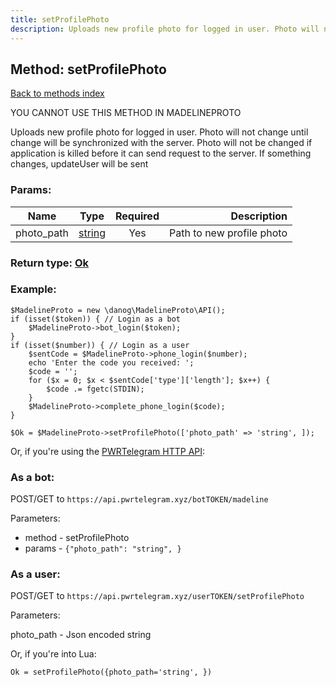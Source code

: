 ```yaml
---
title: setProfilePhoto
description: Uploads new profile photo for logged in user. Photo will not change until change will be synchronized with the server. Photo will not be changed if application is killed before it can send request to the server. If something changes, updateUser will be sent
---
```

## Method: setProfilePhoto  
[Back to methods index](index.md)


YOU CANNOT USE THIS METHOD IN MADELINEPROTO


Uploads new profile photo for logged in user. Photo will not change until change will be synchronized with the server. Photo will not be changed if application is killed before it can send request to the server. If something changes, updateUser will be sent

### Params:

| Name     |    Type       | Required | Description |
|----------|:-------------:|:--------:|------------:|
|photo\_path|[string](../types/string.md) | Yes|Path to new profile photo|


### Return type: [Ok](../types/Ok.md)

### Example:


```
$MadelineProto = new \danog\MadelineProto\API();
if (isset($token)) { // Login as a bot
    $MadelineProto->bot_login($token);
}
if (isset($number)) { // Login as a user
    $sentCode = $MadelineProto->phone_login($number);
    echo 'Enter the code you received: ';
    $code = '';
    for ($x = 0; $x < $sentCode['type']['length']; $x++) {
        $code .= fgetc(STDIN);
    }
    $MadelineProto->complete_phone_login($code);
}

$Ok = $MadelineProto->setProfilePhoto(['photo_path' => 'string', ]);
```

Or, if you're using the [PWRTelegram HTTP API](https://pwrtelegram.xyz):

### As a bot:

POST/GET to `https://api.pwrtelegram.xyz/botTOKEN/madeline`

Parameters:

* method - setProfilePhoto
* params - `{"photo_path": "string", }`



### As a user:

POST/GET to `https://api.pwrtelegram.xyz/userTOKEN/setProfilePhoto`

Parameters:

photo_path - Json encoded string



Or, if you're into Lua:

```
Ok = setProfilePhoto({photo_path='string', })
```

